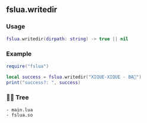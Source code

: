 ## fslua.writedir
### Usage
```lua
fslua.writedir(dirpath: string) -> true || nil
```
### Example
```lua
require("fslua")

local success = fslua.writedir("XIQUE-XIQUE - BA🚩")
print("success?: ", success)
```
### 🌲🌳 Tree
```
- main.lua
- fslua.so
```
